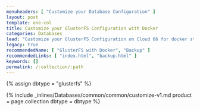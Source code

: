 ```yaml
---
menuheaders: [ "Customize your Database Configuration" ]
layout: post
template: one-col
title: Customize your GlusterFS Configuration with Docker
categories: Databases
lead: "Customize your GlusterFS Configuration on Cloud 66 for docker stacks"
legacy: true
recommendedName: [ "GlusterFS with Docker", "Backup" ]
recommendedLinks: [ "index.html", "backup.html" ]
keywords: []
permalink: /:collection/:path
---
```


{% assign dbtype = "glusterfs" %}

<a href="#customize-your-database-configuration"></a>{% include _inlines/Databases/common/common/customize-v1.md  product = page.collection dbtype = dbtype %}

